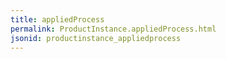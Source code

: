 ```yaml
---
title: appliedProcess
permalink: ProductInstance.appliedProcess.html
jsonid: productinstance_appliedprocess
---
```

